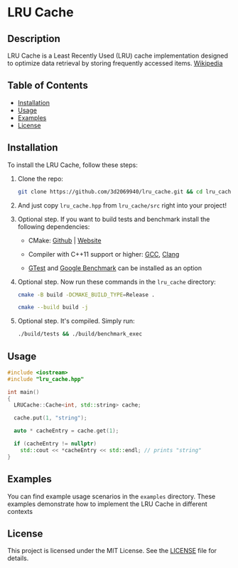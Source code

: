 # LRU Cache

## Description

LRU Cache is a Least Recently Used (LRU) cache implementation designed to optimize data retrieval by storing frequently accessed items. [Wikipedia](https://en.wikipedia.org/wiki/Cache_replacement_policies#Least_Recently_Used_(LRU))

## Table of Contents

- [Installation](#installation)
- [Usage](#usage)
- [Examples](#examples)
- [License](#license)

## Installation

To install the LRU Cache, follow these steps:

1. Clone the repo:

    ```sh
    git clone https://github.com/3d2069940/lru_cache.git && cd lru_cache
    ```

2. And just copy `lru_cache.hpp` from `lru_cache/src` right into your project!

3. Optional step. If you want to build tests and benchmark install the following dependencies:

    - CMake: [Github](https://github.com/Kitware/CMake) | [Website](https://cmake.org/)

    - Compiler with C++11 support or higher: [GCC](https://gcc.gnu.org/releases.html), [Clang](https://releases.llvm.org/download.html)

    - [GTest](https://github.com/google/googletest) and [Google Benchmark](https://github.com/google/benchmark) can be installed as an option

4. Optional step. Now run these commands in the `lru_cache` directory:

    ```sh
    cmake -B build -DCMAKE_BUILD_TYPE=Release .
    ```

    ```sh
    cmake --build build -j
    ```
5. Optional step. It's compiled. Simply run:

    ```sh
    ./build/tests && ./build/benchmark_exec
    ```

## Usage

```c++
#include <iostream>
#include "lru_cache.hpp"

int main()
{
  LRUCache::Cache<int, std::string> cache;

  cache.put(1, "string");

  auto * cacheEntry = cache.get(1);

  if (cacheEntry != nullptr)
    std::cout << *cacheEntry << std::endl; // prints "string"
}
```

## Examples

You can find example usage scenarios in the `examples` directory. These examples demonstrate how to implement the LRU Cache in different contexts

## License

This project is licensed under the MIT License. See the [LICENSE](https://github.com/3d2069940/lru_cache/blob/master/LICENSE) file for details.

